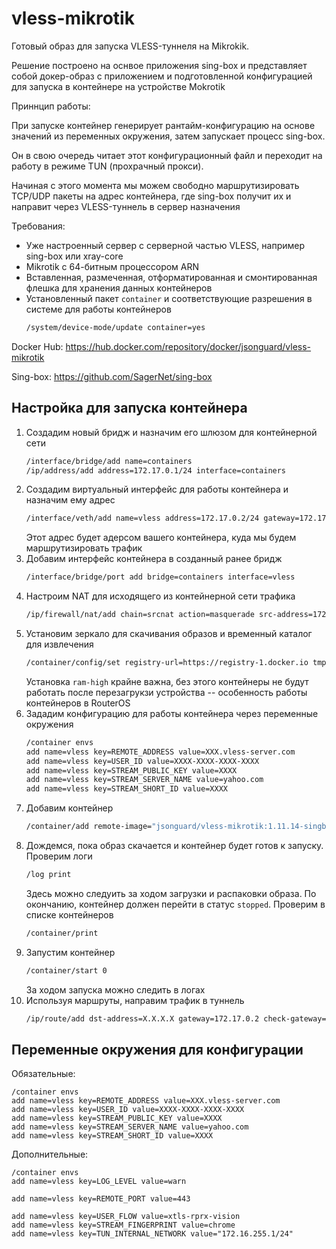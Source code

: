 # vless-mikrotik

Готовый образ для запуска VLESS-туннеля на Mikrokik.

Решение построено на оснвое приложения sing-box и представляет собой докер-образ с приложением и подготовленной конфигурацией для запуска в контейнере на устройстве Mokrotik

Приннцип работы: 

При запуске контейнер генерирует рантайм-конфигурацию на основе значений из переменных окружения, затем запускает процесс sing-box. 

Он в свою очередь читает этот конфигурационный файл и переходит на работу в режиме TUN (прохрачный прокси). 

Начиная с этого момента мы можем свободно маршрутизировать TCP/UDP пакеты на адрес контейнера, где sing-box получит их и направит через VLESS-туннель в сервер назначения

Требования:
- Уже настроенный сервер с серверной частью VLESS, например sing-box или xray-core
- Mikrotik с 64-битным процессором ARN
- Вставленная, размеченная, отформатированная и смонтированная флешка для хранения данных контейнеров
- Установленный пакет `container` и соответствующие разрешения в системе для работы контейнеров
    ```sh
    /system/device-mode/update container=yes 
    ```



Docker Hub: https://hub.docker.com/repository/docker/jsonguard/vless-mikrotik

Sing-box: https://github.com/SagerNet/sing-box

## Настройка для запуска контейнера

1. Создадим новый бридж и назначим его шлюзом для контейнерной сети
    ```sh
    /interface/bridge/add name=containers
    /ip/address/add address=172.17.0.1/24 interface=containers
    ```
1. Создадим виртуальный интерфейс для работы контейнера и назначим ему адрес
    ```sh
    /interface/veth/add name=vless address=172.17.0.2/24 gateway=172.17.0.1
    ```
    Этот адрес будет адерсом вашего контейнера, куда мы будем маршрутизировать трафик
1. Добавим интерфейс контейнера в созданный ранее бридж
    ```sh
    /interface/bridge/port add bridge=containers interface=vless
    ```
1. Настроим NAT для исходящего из контейнерной сети трафика
    ```sh
    /ip/firewall/nat/add chain=srcnat action=masquerade src-address=172.17.0.0/24 ut-interface-list=WAN
    ```
1. Установим зеркало для скачивания образов и временный каталог для извлечения
    ```sh
    /container/config/set registry-url=https://registry-1.docker.io tmpdir=/usb1-part1/containers/tmp layer-dir=/usb1-part1/containers/layers ram-high=0
    ```
    Установка `ram-high` крайне важна, без этого контейнеры не будут работать после перезагрукзи устройства -- особенность работы контейнеров в RouterOS
1. Зададим конфигурацию для работы контейнера через переменные окружения
    ```sh
    /container envs
    add name=vless key=REMOTE_ADDRESS value=XXX.vless-server.com
    add name=vless key=USER_ID value=XXXX-XXXX-XXXX-XXXX
    add name=vless key=STREAM_PUBLIC_KEY value=XXXX
    add name=vless key=STREAM_SERVER_NAME value=yahoo.com
    add name=vless key=STREAM_SHORT_ID value=XXXX
    ```
1. Добавим контейнер
    ```sh
    /container/add remote-image="jsonguard/vless-mikrotik:1.11.14-singbox" envlist=vless interface=vless logging=yes root-dir=usb1-part1/containers/vless-mikrotik start-on-boot=yes
    ```
1. Дождемся, пока образ скачается и контейнер будет готов к запуску. Проверим логи
    ```sh
    /log print
    ```
    Здесь можно следуить за ходом загрузки и распаковки образа. По окончанию, контейнер должен перейти в статус `stopped`. Проверим в списке контейнеров
    ```sh
    /container/print
    ```
1. Запустим контейнер
    ```sh
    /container/start 0
    ```
    За ходом запуска можно следить в логах
1. Используя маршруты, направим трафик в туннель
    ```sh
    /ip/route/add dst-address=X.X.X.X gateway=172.17.0.2 check-gateway=ping

## Переменные окружения для конфигурации

Обязательные:
```
/container envs
add name=vless key=REMOTE_ADDRESS value=XXX.vless-server.com
add name=vless key=USER_ID value=XXXX-XXXX-XXXX-XXXX
add name=vless key=STREAM_PUBLIC_KEY value=XXXX
add name=vless key=STREAM_SERVER_NAME value=yahoo.com
add name=vless key=STREAM_SHORT_ID value=XXXX
```

Дополнительные:
```
/container envs
add name=vless key=LOG_LEVEL value=warn

add name=vless key=REMOTE_PORT value=443

add name=vless key=USER_FLOW value=xtls-rprx-vision
add name=vless key=STREAM_FINGERPRINT value=chrome
add name=vless key=TUN_INTERNAL_NETWORK value="172.16.255.1/24"
```